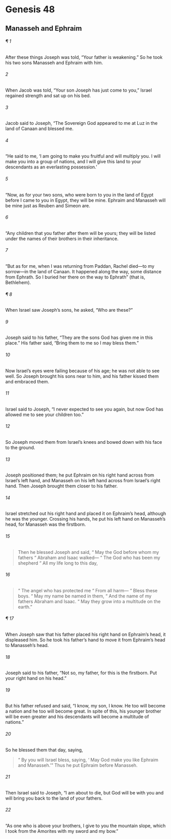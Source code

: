 # Genesis 48
## Manasseh and Ephraim
###### ¶ 1
After these things Joseph was told, “Your father is weakening.” So he took his two sons Manasseh and Ephraim with him.
###### 2
When Jacob was told, “Your son Joseph has just come to you,” Israel regained strength and sat up on his bed.
###### 3
Jacob said to Joseph, “The Sovereign God appeared to me at Luz in the land of Canaan and blessed me.
###### 4
“He said to me, ‘I am going to make you fruitful and will multiply you. I will make you into a group of nations, and I will give this land to your descendants as an everlasting possession.’
###### 5
“Now, as for your two sons, who were born to you in the land of Egypt before I came to you in Egypt, they will be mine. Ephraim and Manasseh will be mine just as Reuben and Simeon are.
###### 6
“Any children that you father after them will be yours; they will be listed under the names of their brothers in their inheritance.
###### 7
“But as for me, when I was returning from Paddan, Rachel died—to my sorrow—in the land of Canaan. It happened along the way, some distance from Ephrath. So I buried her there on the way to Ephrath” (that is, Bethlehem).
###### ¶ 8
When Israel saw Joseph’s sons, he asked, “Who are these?”
###### 9
Joseph said to his father, “They are the sons God has given me in this place.” His father said, “Bring them to me so I may bless them.”
###### 10
Now Israel’s eyes were failing because of his age; he was not able to see well. So Joseph brought his sons near to him, and his father kissed them and embraced them.
###### 11
Israel said to Joseph, “I never expected to see you again, but now God has allowed me to see your children too.”
###### 12
So Joseph moved them from Israel’s knees and bowed down with his face to the ground.
###### 13
Joseph positioned them; he put Ephraim on his right hand across from Israel’s left hand, and Manasseh on his left hand across from Israel’s right hand. Then Joseph brought them closer to his father.
###### 14
Israel stretched out his right hand and placed it on Ephraim’s head, although he was the younger. Crossing his hands, he put his left hand on Manasseh’s head, for Manasseh was the firstborn.
###### 15
> Then he blessed Joseph and said,
>  “ May the God before whom my fathers
>  “ Abraham and Isaac walked—
>  “ The God who has been my shepherd
>  “ All my life long to this day,
###### 16
>  “ The angel who has protected me
>  “ From all harm—
>  “ Bless these boys.
>  “ May my name be named in them,
>  “ And the name of my fathers Abraham and Isaac.
>  “ May they grow into a multitude on the earth.”
###### ¶ 17
When Joseph saw that his father placed his right hand on Ephraim’s head, it displeased him. So he took his father’s hand to move it from Ephraim’s head to Manasseh’s head.
###### 18
Joseph said to his father, “Not so, my father, for this is the firstborn. Put your right hand on his head.”
###### 19
But his father refused and said, “I know, my son, I know. He too will become a nation and he too will become great. In spite of this, his younger brother will be even greater and his descendants will become a multitude of nations.”
###### 20
So he blessed them that day, saying,
>  “ By you will Israel bless, saying,
>  ‘ May God make you like Ephraim and Manasseh.’”
> Thus he put Ephraim before Manasseh.
###### 21
Then Israel said to Joseph, “I am about to die, but God will be with you and will bring you back to the land of your fathers.
###### 22
“As one who is above your brothers, I give to you the mountain slope, which I took from the Amorites with my sword and my bow.”
